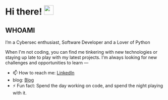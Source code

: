 
# Hi there! <img src="https://github.com/TheDudeThatCode/TheDudeThatCode/blob/master/Assets/Hi.gif" width="30" />

## WHOAMI 
<p>  
   I’m a Cybersec enthusiast, Software Developer and a Lover of Python
  
When I'm not coding, you can find me tinkering with new technologies or staying up late to play with my latest projects. I'm always looking for new challenges and opportunities to learn
—

</p>

- 📫 How to reach me: [LinkedIn](https://www.linkedin.com/in/shem-aduda/)
- blog: [Blog](https://aduda-shem.github.io/)
- ⚡ Fun fact: Spend the day working on code, and spend the night playing with it.
